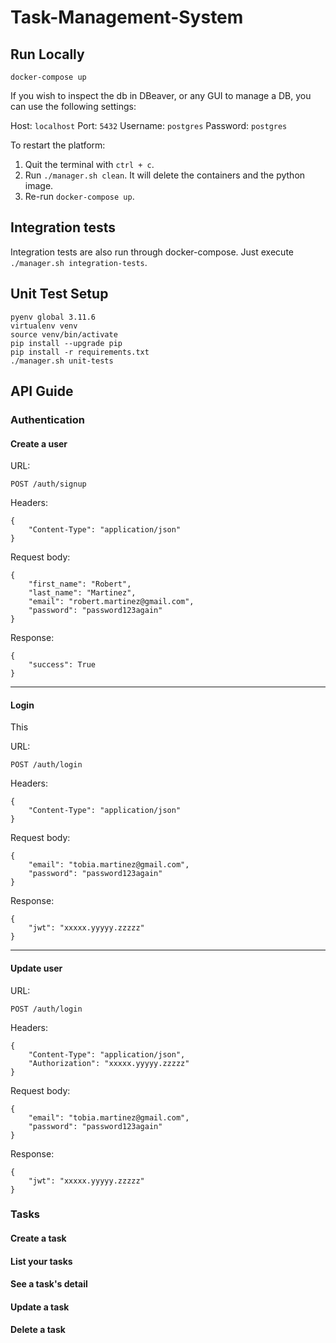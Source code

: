 # Task-Management-System

## Run Locally

`docker-compose up`

If you wish to inspect the db in DBeaver, or any GUI to manage a DB, you can use the following settings:

Host: `localhost`
Port: `5432`
Username: `postgres`
Password: `postgres`

To restart the platform: 

1. Quit the terminal with `ctrl + c`.
2. Run `./manager.sh clean`. It will delete the containers and the python image.
3. Re-run `docker-compose up`.

## Integration tests

Integration tests are also run through docker-compose. Just execute `./manager.sh integration-tests`.

## Unit Test Setup

```
pyenv global 3.11.6
virtualenv venv
source venv/bin/activate
pip install --upgrade pip
pip install -r requirements.txt
./manager.sh unit-tests
```

## API Guide

### Authentication

#### Create a user

URL:
```
POST /auth/signup
```

Headers: 
```
{
    "Content-Type": "application/json"
}
```

Request body:
```
{
    "first_name": "Robert",
    "last_name": "Martinez",
    "email": "robert.martinez@gmail.com",
    "password": "password123again"
}
```

Response:
```
{
    "success": True
}
```

---

#### Login

This 

URL:
```
POST /auth/login
```

Headers: 
```
{
    "Content-Type": "application/json"
}
```

Request body:
```
{
    "email": "tobia.martinez@gmail.com",
    "password": "password123again"
}
```

Response:
```
{
    "jwt": "xxxxx.yyyyy.zzzzz"
}
```

---

#### Update user

URL:
```
POST /auth/login
```

Headers: 
```
{
    "Content-Type": "application/json",
    "Authorization": "xxxxx.yyyyy.zzzzz"
}
```

Request body:
```
{
    "email": "tobia.martinez@gmail.com",
    "password": "password123again"
}
```

Response:
```
{
    "jwt": "xxxxx.yyyyy.zzzzz"
}
```

### Tasks

#### Create a task



#### List your tasks



#### See a task's detail



#### Update a task



#### Delete a task

